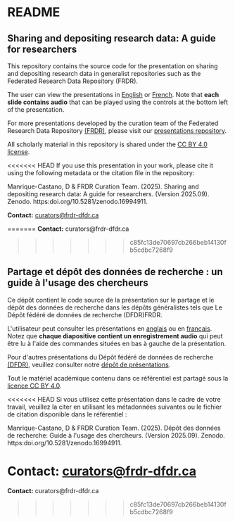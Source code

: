 # README

## Sharing and depositing research data: A guide for researchers

This repository contains the source code for the presentation on sharing and depositing research data in generalist repositories such as the Federated Research Data Repository (FRDR).

The user can view the presentations in [English](https://alliance-rdm-gdr.github.io/CUR_Res_DepositingData/RDM_DepositingData_en.html#/title-slide) or [French](https://alliance-rdm-gdr.github.io/CUR_Res_DepositingData/RDM_DepositingData_fr.html#/title-slide). Note that **each slide contains audio** that can be played using the controls at the bottom left of the presentation.

For more presentations developed by the curation team of the Federated Research Data Repository [(FRDR)](https://www.frdr-dfdr.ca/), please visit our [presentations repository](https://github.com/Alliance-RDM-GDR/CUR_Res_Presentations).

All scholarly material in this repository is shared under the [CC BY 4.0 license](https://creativecommons.org/licenses/by/4.0/deed.en).

<<<<<<< HEAD
If you use this presentation in your work, please cite it using the following metadata or the citation file in the repository:

Manrique-Castano, D & FRDR Curation Team. (2025). Sharing and depositing research data: A guide for researchers. (Version 2025.09). Zenodo. https:doi.org/10.5281/zenodo.16994911. 


**Contact:** curators@frdr-dfdr.ca 

=======
**Contact:** curators\@frdr-dfdr.ca
>>>>>>> c85fc13de70697cb266beb14130fb5cdbc7268f9

## Partage et dépôt des données de recherche : un guide à l'usage des chercheurs

Ce dépôt contient le code source de la présentation sur le partage et le dépôt des données de recherche dans les dépôts généralistes tels que Le Dépôt fédéré de données de recherche (DFDR)FRDR.

L'utilisateur peut consulter les présentations en [anglais](https://alliance-rdm-gdr.github.io/CUR_Res_DepositingData/RDM_DepositingData_en.html#/title-slide) ou en [français](https://alliance-rdm-gdr.github.io/CUR_Res_DepositingData/RDM_DepositingData_fr.html#/title-slide). Notez que **chaque diapositive contient un enregistrement audio** qui peut être lu à l'aide des commandes situées en bas à gauche de la présentation.

Pour d'autres présentations du Dépôt fédéré de données de recherche [(DFDR)](https://www.frdr-dfdr.ca/), veuillez consulter notre [dépôt de présentations](https://github.com/Alliance-RDM-GDR/CUR_Res_Presentations).

Tout le matériel académique contenu dans ce référentiel est partagé sous la [licence CC BY 4.0](https://creativecommons.org/licenses/by/4.0/deed.en).

<<<<<<< HEAD
Si vous utilisez cette présentation dans le cadre de votre travail, veuillez la citer en utilisant les métadonnées suivantes ou le fichier de citation disponible dans le référentiel :

Manrique-Castano, D & FRDR Curation Team. (2025). Dépôt des données de recherche: Guide à l'usage des chercheurs. (Version 2025.09). Zenodo. https:doi.org/10.5281/zenodo.16994911. 

**Contact:** curators@frdr-dfdr.ca 
=======
**Contact:** curators\@frdr-dfdr.ca
>>>>>>> c85fc13de70697cb266beb14130fb5cdbc7268f9
